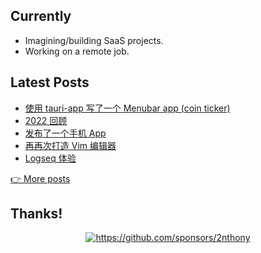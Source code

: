 <!-- <p align="center"> -->
<!--   <a href="https://2nthony.com">blog</a> · -->
<!--   <a href="https://twitter.com/_2nthony">twitter</a> · -->
<!--   <a href="https://2nthony.notion.site/Buy-2nthony-Coffee-d67a508cd58e4896bfb50c7112f93f51#606b31a245d14e2683b26690b52fc1a9">thanks</a> -->
<!-- </p> -->

## Currently

- Imagining/building SaaS projects.
- Working on a remote job.

<!-- BLOG_POSTS_START -->
## Latest Posts

- [使用  tauri-app 写了一个 Menubar app (coin ticker)](https://2nthony.com/posts/tauri-menubar-app)
- [2022 回顾](https://2nthony.com/posts/2022)
- [发布了一个手机 App](https://2nthony.com/posts/released-a-mobile-app)
- [再再次打造 Vim 编辑器](https://2nthony.com/posts/vim-again-and-again)
- [Logseq 体验](https://2nthony.com/posts/logseq)

[👉 More posts](https://2nthony.com/)
<!-- BLOG_POSTS_END -->

## Thanks!

<p align="center">
  <a href="https://github.com/sponsors/2nthony">
    <img src="https://cdn.jsdelivr.net/gh/2nthony/sponsors-image/sponsors.svg" alt="https://github.com/sponsors/2nthony" />
  </a>
</p>

